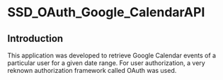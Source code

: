 # SSD_OAuth_Google_CalendarAPI

## Introduction

This application was developed to retrieve Google Calendar events of a particular user for a given date range. For user authorization, a very reknown authorization framework called OAuth was used. 
